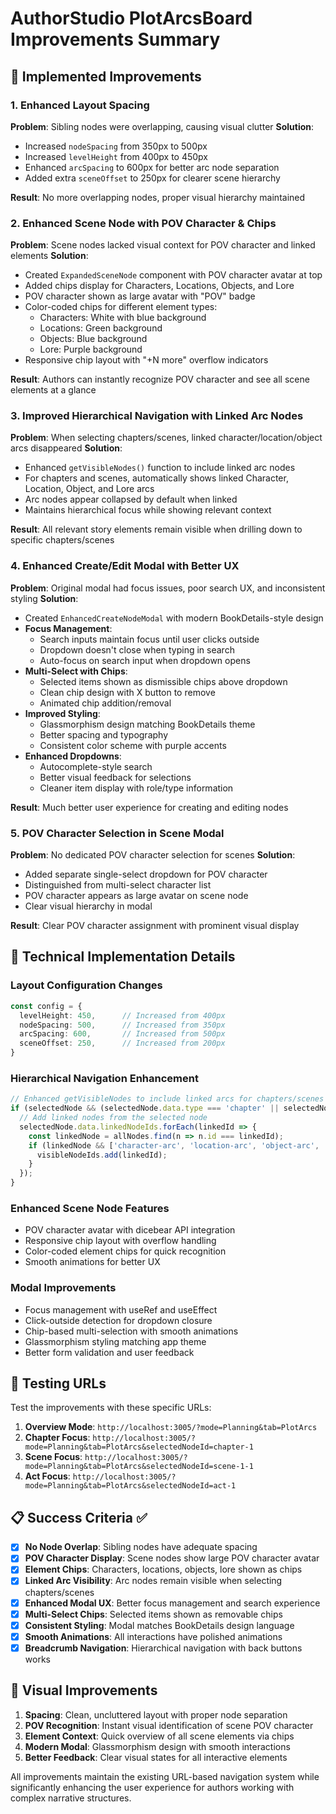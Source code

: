 # AuthorStudio PlotArcsBoard Improvements Summary

## 🚀 Implemented Improvements

### 1. Enhanced Layout Spacing 
**Problem**: Sibling nodes were overlapping, causing visual clutter
**Solution**: 
- Increased `nodeSpacing` from 350px to 500px
- Increased `levelHeight` from 400px to 450px  
- Enhanced `arcSpacing` to 600px for better arc node separation
- Added extra `sceneOffset` to 250px for clearer scene hierarchy

**Result**: No more overlapping nodes, proper visual hierarchy maintained

### 2. Enhanced Scene Node with POV Character & Chips
**Problem**: Scene nodes lacked visual context for POV character and linked elements
**Solution**:
- Created `ExpandedSceneNode` component with POV character avatar at top
- Added chips display for Characters, Locations, Objects, and Lore
- POV character shown as large avatar with "POV" badge
- Color-coded chips for different element types:
  - Characters: White with blue background
  - Locations: Green background
  - Objects: Blue background  
  - Lore: Purple background
- Responsive chip layout with "+N more" overflow indicators

**Result**: Authors can instantly recognize POV character and see all scene elements at a glance

### 3. Improved Hierarchical Navigation with Linked Arc Nodes
**Problem**: When selecting chapters/scenes, linked character/location/object arcs disappeared
**Solution**:
- Enhanced `getVisibleNodes()` function to include linked arc nodes
- For chapters and scenes, automatically shows linked Character, Location, Object, and Lore arcs
- Arc nodes appear collapsed by default when linked
- Maintains hierarchical focus while showing relevant context

**Result**: All relevant story elements remain visible when drilling down to specific chapters/scenes

### 4. Enhanced Create/Edit Modal with Better UX
**Problem**: Original modal had focus issues, poor search UX, and inconsistent styling
**Solution**:
- Created `EnhancedCreateNodeModal` with modern BookDetails-style design
- **Focus Management**: 
  - Search inputs maintain focus until user clicks outside
  - Dropdown doesn't close when typing in search
  - Auto-focus on search input when dropdown opens
- **Multi-Select with Chips**:
  - Selected items shown as dismissible chips above dropdown
  - Clean chip design with X button to remove
  - Animated chip addition/removal
- **Improved Styling**:
  - Glassmorphism design matching BookDetails theme
  - Better spacing and typography
  - Consistent color scheme with purple accents
- **Enhanced Dropdowns**:
  - Autocomplete-style search
  - Better visual feedback for selections
  - Cleaner item display with role/type information

**Result**: Much better user experience for creating and editing nodes

### 5. POV Character Selection in Scene Modal
**Problem**: No dedicated POV character selection for scenes
**Solution**:
- Added separate single-select dropdown for POV character
- Distinguished from multi-select character list
- POV character appears as large avatar on scene node
- Clear visual hierarchy in modal

**Result**: Clear POV character assignment with prominent visual display

## 🎯 Technical Implementation Details

### Layout Configuration Changes
```typescript
const config = {
  levelHeight: 450,      // Increased from 400px
  nodeSpacing: 500,      // Increased from 350px  
  arcSpacing: 600,       // Increased from 500px
  sceneOffset: 250,      // Increased from 200px
}
```

### Hierarchical Navigation Enhancement
```typescript
// Enhanced getVisibleNodes to include linked arcs for chapters/scenes
if (selectedNode && (selectedNode.data.type === 'chapter' || selectedNode.data.type === 'scene')) {
  // Add linked nodes from the selected node
  selectedNode.data.linkedNodeIds.forEach(linkedId => {
    const linkedNode = allNodes.find(n => n.id === linkedId);
    if (linkedNode && ['character-arc', 'location-arc', 'object-arc', 'lore-arc'].includes(linkedNode.data.type)) {
      visibleNodeIds.add(linkedId);
    }
  });
}
```

### Enhanced Scene Node Features
- POV character avatar with dicebear API integration
- Responsive chip layout with overflow handling
- Color-coded element chips for quick recognition
- Smooth animations for better UX

### Modal Improvements
- Focus management with useRef and useEffect
- Click-outside detection for dropdown closure  
- Chip-based multi-selection with smooth animations
- Glassmorphism styling matching app theme
- Better form validation and user feedback

## 🧪 Testing URLs

Test the improvements with these specific URLs:

1. **Overview Mode**: `http://localhost:3005/?mode=Planning&tab=PlotArcs`
2. **Chapter Focus**: `http://localhost:3005/?mode=Planning&tab=PlotArcs&selectedNodeId=chapter-1`
3. **Scene Focus**: `http://localhost:3005/?mode=Planning&tab=PlotArcs&selectedNodeId=scene-1-1`
4. **Act Focus**: `http://localhost:3005/?mode=Planning&tab=PlotArcs&selectedNodeId=act-1`

## 📋 Success Criteria ✅

- [x] **No Node Overlap**: Sibling nodes have adequate spacing
- [x] **POV Character Display**: Scene nodes show large POV character avatar
- [x] **Element Chips**: Characters, locations, objects, lore shown as chips
- [x] **Linked Arc Visibility**: Arc nodes remain visible when selecting chapters/scenes  
- [x] **Enhanced Modal UX**: Better focus management and search experience
- [x] **Multi-Select Chips**: Selected items shown as removable chips
- [x] **Consistent Styling**: Modal matches BookDetails design language
- [x] **Smooth Animations**: All interactions have polished animations
- [x] **Breadcrumb Navigation**: Hierarchical navigation with back buttons works

## 🎨 Visual Improvements

1. **Spacing**: Clean, uncluttered layout with proper node separation
2. **POV Recognition**: Instant visual identification of scene POV character
3. **Element Context**: Quick overview of all scene elements via chips
4. **Modern Modal**: Glassmorphism design with smooth interactions
5. **Better Feedback**: Clear visual states for all interactive elements

All improvements maintain the existing URL-based navigation system while significantly enhancing the user experience for authors working with complex narrative structures.

